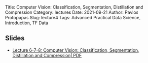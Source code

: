 Title: Computer Vision: Classification, Segmentation, Distillation and Compression
Category: lectures
Date: 2021-09-21
Author: Pavlos Protopapas
Slug: lecture4
Tags: Advanced Practical Data Science, Introduction, TF Data 

## Slides


- [Lecture 6-7-8: Computer Vision: Classification, Segmentation, Distillation and Compression| PDF]({attach}presentation/lecture6.pdf) 

